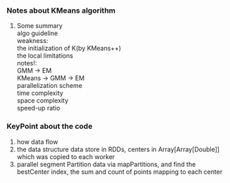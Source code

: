 ### Notes about KMeans algorithm   
1. Some summary   
	algo guideline   
	weakness:   
		the initialization of K(by KMeans++)   
		the local limitations   
	notes!:    
		GMM -> EM    
		KMeans -> GMM -> EM   
	parallelization scheme   
	time complexity   
	space complexity   
	speed-up ratio     

### KeyPoint about the code   
1. how data flow	
2. the data structure
	data store in RDDs, centers in Array[Array[Double]] which was copied to each worker	
3. parallel segment
	Partition data via mapPartitions, and find the bestCenter index, the sum and count of points mapping to each center
